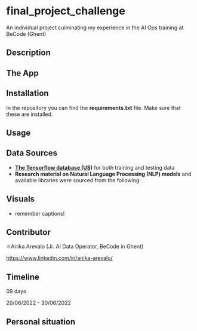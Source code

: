 # final_project_challenge
An individual project culminating my experience in the AI Ops training at BeCode (Ghent)


## Description ##


## The App ##


## Installation ##
In the repository you can find the **requirements.txt** file. Make sure that these are installed. 


## Usage ##


## Data Sources ##


- **[The Tensorflow database (US)](https://www.tensorflow.org/datasets/catalog/amazon_us_reviews)** for both training and testing data 
- **Research material on Natural Language Processing (NLP) models** and available libraries were sourced from the following:
  

## Visuals ## 
* remember captions!

                  
## Contributor

⚛️Anika Arevalo (Jr. AI Data Operator, BeCode in Ghent)

https://www.linkedin.com/in/anika-arevalo/

## Timeline ##

09 days

20/06/2022 - 30/06/2022

## Personal situation ##
  
  
